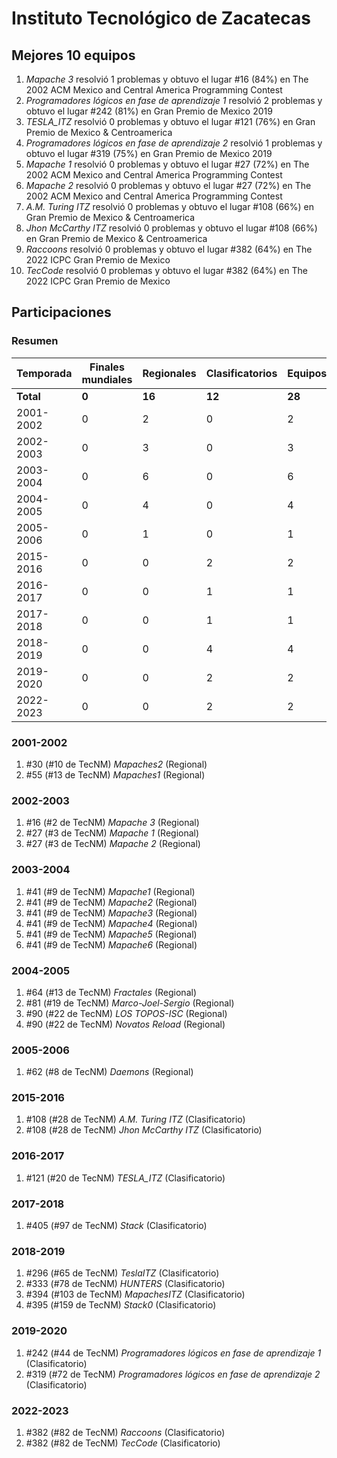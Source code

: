 ---
---

# Instituto Tecnológico de Zacatecas

## Mejores 10 equipos

1. _Mapache 3_ resolvió 1 problemas y obtuvo el lugar #16 (84%) en The 2002 ACM Mexico and Central America Programming Contest
1. _Programadores lógicos en fase de aprendizaje 1_ resolvió 2 problemas y obtuvo el lugar #242 (81%) en Gran Premio de Mexico 2019
1. _TESLA_ITZ_ resolvió 0 problemas y obtuvo el lugar #121 (76%) en Gran Premio de Mexico & Centroamerica
1. _Programadores lógicos en fase de aprendizaje 2_ resolvió 1 problemas y obtuvo el lugar #319 (75%) en Gran Premio de Mexico 2019
1. _Mapache 1_ resolvió 0 problemas y obtuvo el lugar #27 (72%) en The 2002 ACM Mexico and Central America Programming Contest
1. _Mapache 2_ resolvió 0 problemas y obtuvo el lugar #27 (72%) en The 2002 ACM Mexico and Central America Programming Contest
1. _A.M. Turing ITZ_ resolvió 0 problemas y obtuvo el lugar #108 (66%) en Gran Premio de Mexico & Centroamerica
1. _Jhon McCarthy ITZ_ resolvió 0 problemas y obtuvo el lugar #108 (66%) en Gran Premio de Mexico & Centroamerica
1. _Raccoons_ resolvió 0 problemas y obtuvo el lugar #382 (64%) en The 2022 ICPC Gran Premio de Mexico
1. _TecCode_ resolvió 0 problemas y obtuvo el lugar #382 (64%) en The 2022 ICPC Gran Premio de Mexico

## Participaciones

### Resumen

| Temporada | Finales mundiales | Regionales | Clasificatorios | Equipos |
| --- | --- | --- | --- | --- |
| **Total** | **0** | **16** | **12** | **28** |
| 2001-2002 | 0 | 2 | 0 | 2 |
| 2002-2003 | 0 | 3 | 0 | 3 |
| 2003-2004 | 0 | 6 | 0 | 6 |
| 2004-2005 | 0 | 4 | 0 | 4 |
| 2005-2006 | 0 | 1 | 0 | 1 |
| 2015-2016 | 0 | 0 | 2 | 2 |
| 2016-2017 | 0 | 0 | 1 | 1 |
| 2017-2018 | 0 | 0 | 1 | 1 |
| 2018-2019 | 0 | 0 | 4 | 4 |
| 2019-2020 | 0 | 0 | 2 | 2 |
| 2022-2023 | 0 | 0 | 2 | 2 |

### 2001-2002

1. #30 (#10 de TecNM) _Mapaches2_ (Regional)
1. #55 (#13 de TecNM) _Mapaches1_ (Regional)

### 2002-2003

1. #16 (#2 de TecNM) _Mapache 3_ (Regional)
1. #27 (#3 de TecNM) _Mapache 1_ (Regional)
1. #27 (#3 de TecNM) _Mapache 2_ (Regional)

### 2003-2004

1. #41 (#9 de TecNM) _Mapache1_ (Regional)
1. #41 (#9 de TecNM) _Mapache2_ (Regional)
1. #41 (#9 de TecNM) _Mapache3_ (Regional)
1. #41 (#9 de TecNM) _Mapache4_ (Regional)
1. #41 (#9 de TecNM) _Mapache5_ (Regional)
1. #41 (#9 de TecNM) _Mapache6_ (Regional)

### 2004-2005

1. #64 (#13 de TecNM) _Fractales_ (Regional)
1. #81 (#19 de TecNM) _Marco-Joel-Sergio_ (Regional)
1. #90 (#22 de TecNM) _LOS TOPOS-ISC_ (Regional)
1. #90 (#22 de TecNM) _Novatos Reload_ (Regional)

### 2005-2006

1. #62 (#8 de TecNM) _Daemons_ (Regional)

### 2015-2016

1. #108 (#28 de TecNM) _A.M. Turing ITZ_ (Clasificatorio)
1. #108 (#28 de TecNM) _Jhon McCarthy ITZ_ (Clasificatorio)

### 2016-2017

1. #121 (#20 de TecNM) _TESLA_ITZ_ (Clasificatorio)

### 2017-2018

1. #405 (#97 de TecNM) _Stack_ (Clasificatorio)

### 2018-2019

1. #296 (#65 de TecNM) _TeslaITZ_ (Clasificatorio)
1. #333 (#78 de TecNM) _HUNTERS_ (Clasificatorio)
1. #394 (#103 de TecNM) _MapachesITZ_ (Clasificatorio)
1. #395 (#159 de TecNM) _Stack0_ (Clasificatorio)

### 2019-2020

1. #242 (#44 de TecNM) _Programadores lógicos en fase de aprendizaje 1_ (Clasificatorio)
1. #319 (#72 de TecNM) _Programadores lógicos en fase de aprendizaje 2_ (Clasificatorio)

### 2022-2023

1. #382 (#82 de TecNM) _Raccoons_ (Clasificatorio)
1. #382 (#82 de TecNM) _TecCode_ (Clasificatorio)



